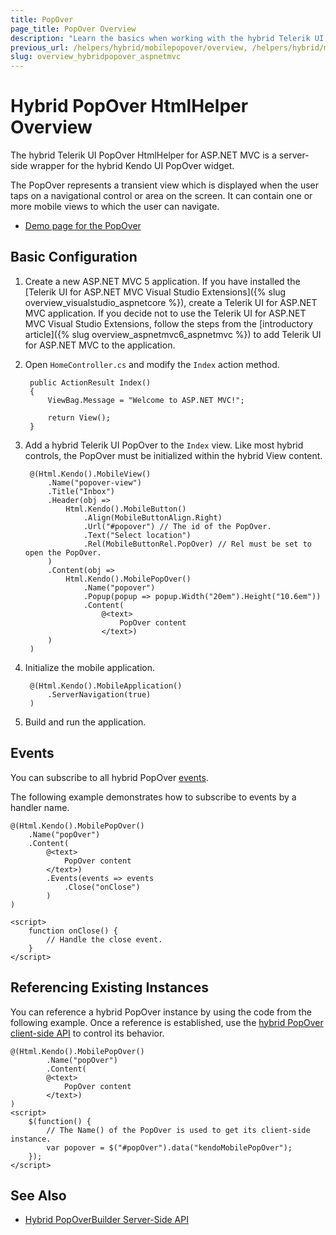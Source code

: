 ```yaml
---
title: PopOver
page_title: PopOver Overview
description: "Learn the basics when working with the hybrid Telerik UI PopOver HtmlHelper for ASP.NET MVC."
previous_url: /helpers/hybrid/mobilepopover/overview, /helpers/hybrid/mobilepopover
slug: overview_hybridpopover_aspnetmvc
---
```


# Hybrid PopOver HtmlHelper Overview

The hybrid Telerik UI PopOver HtmlHelper for ASP.NET MVC is a server-side wrapper for the hybrid Kendo UI PopOver widget.

The PopOver represents a transient view which is displayed when the user taps on a navigational control or area on the screen. It can contain one or more mobile views to which the user can navigate.

* [Demo page for the PopOver](https://demos.telerik.com/kendo-ui/m/index#popover/index)

## Basic Configuration

1. Create a new ASP.NET MVC 5 application. If you have installed the [Telerik UI for ASP.NET MVC Visual Studio Extensions]({% slug overview_visualstudio_aspnetcore %}), create a Telerik UI for ASP.NET MVC application. If you decide not to use the Telerik UI for ASP.NET MVC Visual Studio Extensions, follow the steps from the [introductory article]({% slug overview_aspnetmvc6_aspnetmvc %}) to add Telerik UI for ASP.NET MVC to the application.
1. Open `HomeController.cs` and modify the `Index` action method.

        public ActionResult Index()
        {
            ViewBag.Message = "Welcome to ASP.NET MVC!";

            return View();
        }

1. Add a hybrid Telerik UI PopOver to the `Index` view. Like most hybrid controls, the PopOver must be initialized within the hybrid View content.

        @(Html.Kendo().MobileView()
            .Name("popover-view")
            .Title("Inbox")
            .Header(obj =>
                Html.Kendo().MobileButton()
                    .Align(MobileButtonAlign.Right)
                    .Url("#popover") // The id of the PopOver.
                    .Text("Select location")
                    .Rel(MobileButtonRel.PopOver) // Rel must be set to open the PopOver.
            )
            .Content(obj =>
                Html.Kendo().MobilePopOver()
                    .Name("popover")
                    .Popup(popup => popup.Width("20em").Height("10.6em"))
                    .Content(
                        @<text>
                            PopOver content
                        </text>)
            )
        )

1. Initialize the mobile application.

        @(Html.Kendo().MobileApplication()
            .ServerNavigation(true)
        )

1. Build and run the application.

## Events

You can subscribe to all hybrid PopOver [events](https://docs.telerik.com/kendo-ui/api/javascript/mobile/ui/popover#events).

The following example demonstrates how to subscribe to events by a handler name.

    @(Html.Kendo().MobilePopOver()
        .Name("popOver")
        .Content(
            @<text>
                PopOver content
            </text>)
            .Events(events => events
                .Close("onClose")
            )
    )

    <script>
        function onClose() {
            // Handle the close event.
        }
    </script>

## Referencing Existing Instances

You can reference a hybrid PopOver instance by using the code from the following example. Once a reference is established, use the [hybrid PopOver client-side API](https://docs.telerik.com/kendo-ui/api/javascript/mobile/ui/popover#methods) to control its behavior.

    @(Html.Kendo().MobilePopOver()
            .Name("popOver")
            .Content(
            @<text>
                PopOver content
            </text>)
    )
    <script>
        $(function() {
            // The Name() of the PopOver is used to get its client-side instance.
            var popover = $("#popOver").data("kendoMobilePopOver");
        });
    </script>

## See Also

* [Hybrid PopOverBuilder Server-Side API](https://docs.telerik.com/aspnet-mvc/api/kendo.mvc.ui.fluent/mobilepopoverbuilder)

